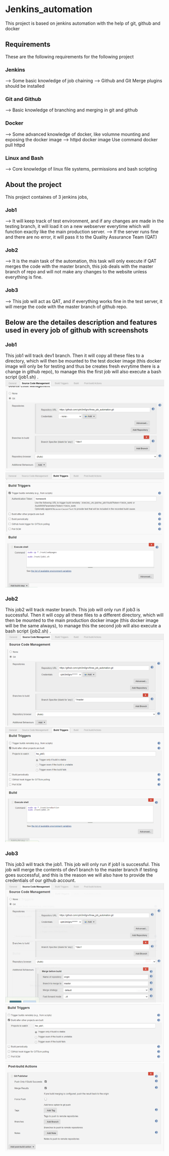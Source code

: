 # Jenkins_automation
This project is based on jenkins automation with the help of git, github and docker

## Requirements
These are the following requirements for the following project
### Jenkins
--> Some basic knowledge of job chaining
--> Github and Git Merge plugins should be installed
### Git and Github
--> Basic knowledge of branching and merging in git and github
### Docker
--> Some advanced knowledge of docker, like volumne mounting and exposing the docker image
--> httpd docker image
   Use command 
   docker pull httpd
### Linux and Bash
--> Core knowledge of linux file systems, permissions and bash scripting

## About the project
This project containes of 3 jenkins jobs, 
### Job1
--> It will keep track of test environment, and if any changes are made in the testing branch, it will load it on a new webserver everytime which will function exactly like the main production server.
--> If the server runs fine and there are no error, it will pass it to the Quality Assurance Team (QAT)

### Job2
--> It is the main task of the automation, this task will only execute if QAT merges the code with the master branch, this job deals with the master branch of repo and will not make any changes to the website unless everything is fine.

### Job3 
--> This job will act as QAT, and if everything works fine in the test server, it will merge the code with the master branch of github repo.

## Below are the detailes description and features used in every job of github with screenshots

### Job1 
This job1 will track dev1 branch.
Then it will copy all these files to a directory, which will then be mounted to the test docker image (this docker image will only be for testing and thus be creates fresh evrytime there is a change in github repo), to manage this the first job will also execute a bash script (job1.sh) .
![job1_1](images/job1_1.PNG)
![job1_2](images/job1_2.PNG)

### Job2
This job2 will track master branch.
This job will only run if job3 is successful.
Then it will copy all these files to a different directory, which will then be mounted to the main production docker image (this docker image will be the same always), to manage this the second job will also execute a bash script (job2.sh) .
![job2_1](images/job2_1.PNG)
![job2_2](images/job2_2.PNG)

### Job3
This job3 will track the job1.
This job will only run if job1 is successful.
This job will merge the contents of dev1 branch to the master branch if testing goes successful, and this is the reason we will also have to provide the credentials of our github account.
![job3_1](images/job3_1.PNG)
![job3_2](images/job3_2.PNG)
![job3_3](images/job3_3.PNG)
